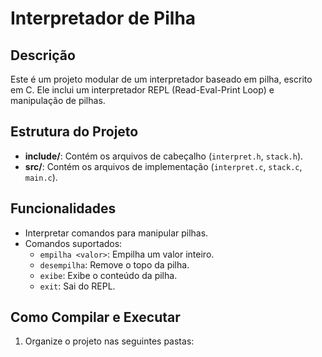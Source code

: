 # Interpretador de Pilha

## Descrição
Este é um projeto modular de um interpretador baseado em pilha, escrito em C. Ele inclui um interpretador REPL (Read-Eval-Print Loop) e manipulação de pilhas.

## Estrutura do Projeto
- **include/**: Contém os arquivos de cabeçalho (`interpret.h`, `stack.h`).
- **src/**: Contém os arquivos de implementação (`interpret.c`, `stack.c`, `main.c`).

## Funcionalidades
- Interpretar comandos para manipular pilhas.
- Comandos suportados:
  - `empilha <valor>`: Empilha um valor inteiro.
  - `desempilha`: Remove o topo da pilha.
  - `exibe`: Exibe o conteúdo da pilha.
  - `exit`: Sai do REPL.

## Como Compilar e Executar
1. Organize o projeto nas seguintes pastas:
